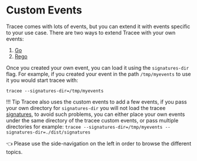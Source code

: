 # Custom Events

Tracee comes with lots of events, but you can extend it with events specific to your use case. There are two ways to extend Tracee with your own events:

1. [Go](./golang.md)
2. [Rego](./rego.md)

Once you created your own event, you can load it using the `signatures-dir` flag. For example, if you created your event in the path `/tmp/myevents` to use it you would start tracee with:

```
tracee --signatures-dir=/tmp/myevents
```

!!! Tip
    Tracee also uses the custom events to add a few events, if you pass your own directory
    for `signatures-dir` you will not load the tracee [signatures](../builtin/signatures/index.md),
    to avoid such problems, you can either place your own events under the same directory of the tracee custom events,
    or pass multiple directories for example:
    ```
    tracee --signatures-dir=/tmp/myevents --signatures-dir=./dist/signatures
    ```

👈 Please use the side-navigation on the left in order to browse the different topics.
